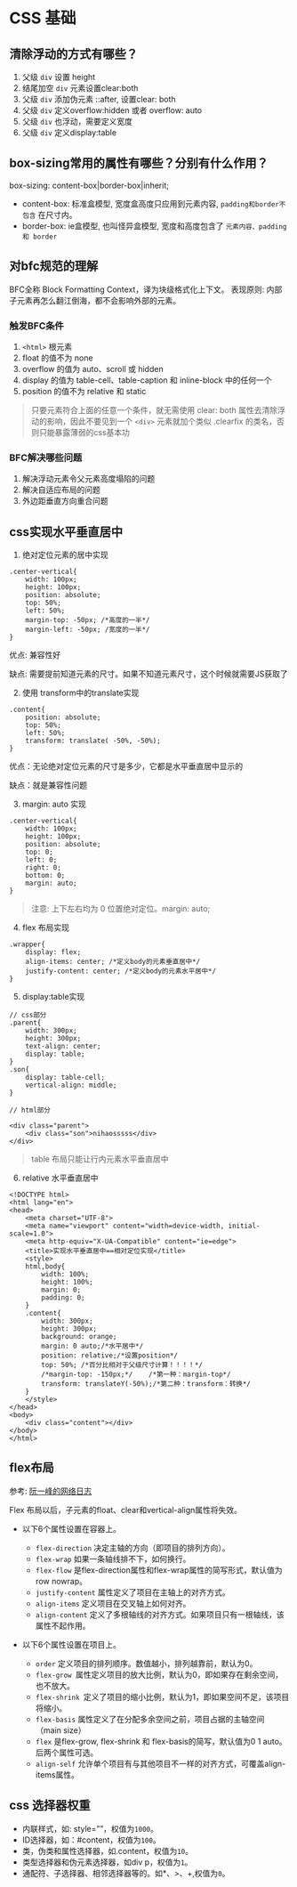 # CSS 基础

## 清除浮动的方式有哪些？

1. 父级 `div` 设置 height
2. 结尾加空 `div` 元素设置clear:both
3. 父级 `div` 添加伪元素 ::after, 设置clear: both
4. 父级 `div` 定义overflow:hidden 或者 overflow: auto
5. 父级 `div` 也浮动，需要定义宽度
6. 父级 `div` 定义display:table

## box-sizing常用的属性有哪些？分别有什么作用？

box-sizing: content-box|border-box|inherit; 

* content-box: 标准盒模型, 宽度盒高度只应用到元素内容, `padding和border不包含` 在尺寸内。
* border-box: ie盒模型, 也叫怪异盒模型, 宽度和高度包含了 `元素内容、padding 和 border` 

## 对bfc规范的理解

BFC全称 Block Formatting Context，译为块级格式化上下文。
表现原则: 内部子元素再怎么翻江倒海，都不会影响外部的元素。

### 触发BFC条件

  1. `<html>` 根元素
  2. float 的值不为 none
  3. overflow 的值为 auto、scroll 或 hidden
  4. display 的值为 table-cell、table-caption 和 inline-block 中的任何一个
  5. position 的值不为 relative 和 static

> 只要元素符合上面的任意一个条件，就无需使用 clear: both 属性去清除浮动的影响，因此不要见到一个 `<div>` 元素就加个类似 .clearfix 的类名，否则只能暴露薄弱的css基本功 

### BFC解决哪些问题

1. 解决浮动元素令父元素高度塌陷的问题
2. 解决自适应布局的问题
3. 外边距垂直方向重合问题

## css实现水平垂直居中

1. 绝对定位元素的居中实现

``` 
.center-vertical{
    width: 100px;
    height: 100px;
    position: absolute;
    top: 50%;
    left: 50%;
    margin-top: -50px; /*高度的一半*/
    margin-left: -50px; /宽度的一半*/
}
```

优点: 兼容性好

缺点: 需要提前知道元素的尺寸。如果不知道元素尺寸，这个时候就需要JS获取了

2. 使用 transform中的translate实现

``` 
.content{
    position: absolute;
    top: 50%;
    left: 50%;
    transform: translate( -50%, -50%);
}
```

优点：无论绝对定位元素的尺寸是多少，它都是水平垂直居中显示的

缺点：就是兼容性问题

3. margin: auto 实现

``` 
.center-vertical{
    width: 100px;
    height: 100px;
    position: absolute;
    top: 0;
    left: 0;
    right: 0;
    bottom: 0;
    margin: auto;
}
```

> 注意: 上下左右均为 0 位置绝对定位。margin: auto; 

4. flex 布局实现

``` 
.wrapper{
    display: flex;
    align-items: center; /*定义body的元素垂直居中*/
    justify-content: center; /*定义body的元素水平居中*/
}
```

5. display:table实现

``` 
// css部分
.parent{
    width: 300px;
    height: 300px;
    text-align: center;
    display: table;
}
.son{
    display: table-cell;
    vertical-align: middle;
}

// html部分

<div class="parent">
    <div class="son">nihaosssss</div>
</div>
```

> table 布局只能让行内元素水平垂直居中

6.  relative 水平垂直居中

``` 
<!DOCTYPE html>
<html lang="en">
<head>
    <meta charset="UTF-8">
    <meta name="viewport" content="width=device-width, initial-scale=1.0">
    <meta http-equiv="X-UA-Compatible" content="ie=edge">
    <title>实现水平垂直居中==相对定位实现</title>
    <style>
    html,body{
        width: 100%;
        height: 100%;
        margin: 0;
        padding: 0;
    }
    .content{
        width: 300px;
        height: 300px;
        background: orange;
        margin: 0 auto;/*水平居中*/
        position: relative;/*设置position*/
        top: 50%; /*百分比相对于父级尺寸计算！！！！*/
        /*margin-top: -150px;*/    /*第一种：margin-top*/
        transform: translateY(-50%);/*第二种：transform：转换*/
    }
    </style>
</head>
<body>
    <div class="content"></div>
</body>
</html>
```

## flex布局

参考: [阮一峰的网络日志](http://www.ruanyifeng.com/blog/2015/07/flex-grammar.html)  

Flex 布局以后，子元素的float、clear和vertical-align属性将失效。

* 以下6个属性设置在容器上。
    - `flex-direction` 决定主轴的方向（即项目的排列方向）。
    - `flex-wrap` 如果一条轴线排不下，如何换行。
    - `flex-flow` 是flex-direction属性和flex-wrap属性的简写形式，默认值为row nowrap。
    - `justify-content` 属性定义了项目在主轴上的对齐方式。
    - `align-items` 定义项目在交叉轴上如何对齐。
    - `align-content` 定义了多根轴线的对齐方式。如果项目只有一根轴线，该属性不起作用。

* 以下6个属性设置在项目上。
  + `order` 定义项目的排列顺序。数值越小，排列越靠前，默认为0。
  + `flex-grow `属性定义项目的放大比例，默认为0，即如果存在剩余空间，也不放大。
  + `flex-shrink `定义了项目的缩小比例，默认为1，即如果空间不足，该项目将缩小。
  + `flex-basis` 属性定义了在分配多余空间之前，项目占据的主轴空间（main size）
  + `flex` 是flex-grow, flex-shrink 和 flex-basis的简写，默认值为0 1 auto。后两个属性可选。
  + `align-self` 允许单个项目有与其他项目不一样的对齐方式，可覆盖align-items属性。

## css 选择器权重
- 内联样式，如: style=””，权值为`1000`。
- ID选择器，如：#content，权值为`100`。
- 类，伪类和属性选择器，如.content，权值为`10`。
- 类型选择器和伪元素选择器，如div p，权值为`1`。
- 通配符、子选择器、相邻选择器等的。如*、>、+,权值为`0`。
